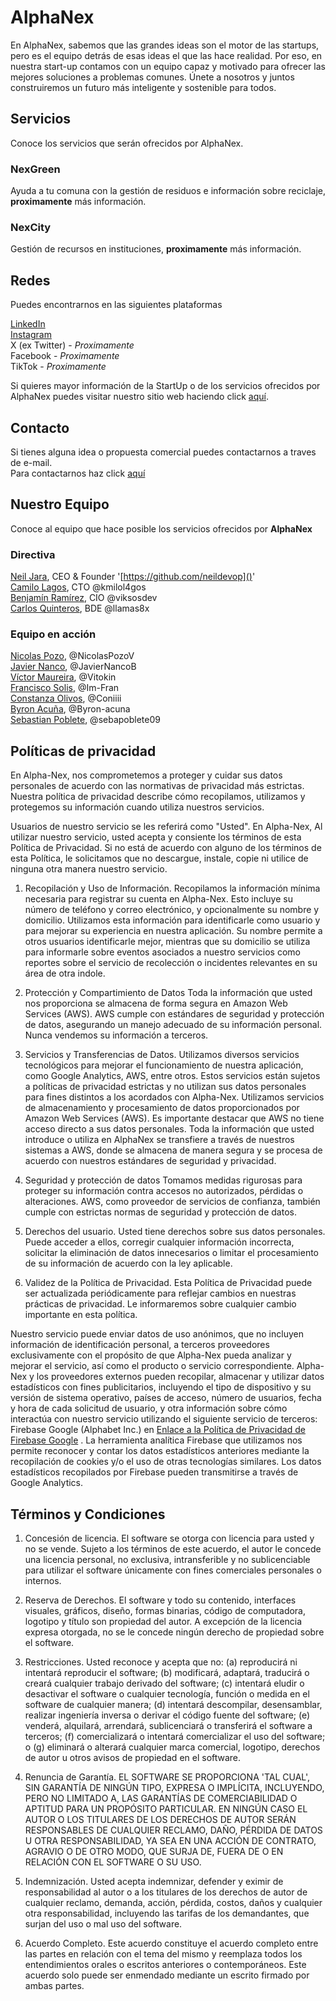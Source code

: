 # **AlphaNex**

En AlphaNex, sabemos que las grandes ideas son el motor de las startups, pero es el equipo detrás de esas ideas el que las hace realidad. Por eso, en nuestra start-up contamos con un equipo capaz y motivado para ofrecer las mejores soluciones a problemas comunes. Únete a nosotros y juntos construiremos un futuro más inteligente y sostenible para todos.

## Servicios

Conoce los servicios que serán ofrecidos por AlphaNex.

### NexGreen

Ayuda a tu comuna con la gestión de residuos e información sobre reciclaje, **proximamente** más información.

### NexCity

Gestión de recursos en instituciones, **proximamente** más información.

## Redes

Puedes encontrarnos en las siguientes plataformas

[LinkedIn](https://www.linkedin.com/company/alphanexcl/) </br>
[Instagram](https://www.instagram.com/alphanexcl/) </br>
X (ex Twitter) - *Proximamente* </br>
Facebook - *Proximamente* </br>
TikTok - *Proximamente* </br>

Si quieres mayor información de la StartUp o de los servicios ofrecidos por AlphaNex puedes visitar nuestro sitio web haciendo click [aquí](https://alphanex.cl).

## Contacto

Si tienes alguna idea o propuesta comercial puedes contactarnos a traves de e-mail. </br>
Para contactarnos haz click [aquí](mailto:contacto@alphanex.cl)

## Nuestro Equipo

Conoce al equipo que hace posible los servicios ofrecidos por **AlphaNex**

### Directiva

[Neil Jara](https://www.linkedin.com/in/neil-j-81445b287/), CEO & Founder '[https://github.com/neildevop]()' </br>
[Camilo Lagos](https://www.linkedin.com/in/camilolagositurriaga/), CTO @kmilol4gos </br>
[Benjamín Ramírez](https://www.linkedin.com/in/benjauramirez/), CIO @viksosdev </br>
[Carlos Quinteros](https://www.linkedin.com/in/carlos-quinteros-gonz%C3%A1lez-98a4232b9/), BDE @llamas8x 


### Equipo en acción

[Nicolas Pozo](https://www.linkedin.com/in/nicol%C3%A1s-pozo-villagran-9504482a6/), @NicolasPozoV </br>
[Javier Nanco](https://www.linkedin.com/in/javier-nanco-40043126b/), @JavierNancoB </br>
[Víctor Maureira](https://www.linkedin.com/in/v%C3%ADctor-guzm%C3%A1n-maureira-24078a302/), @Vitokin </br>
[Francisco Solis](https://www.linkedin.com/in/franciscosolismat/), @Im-Fran </br>
[Constanza Olivos](https://cl.linkedin.com/in/constanza-olivos-fern%C3%A1ndez), @Coniiii </br>
[Byron Acuña](https://www.linkedin.com/in/byron-acu%C3%B1a-5545b1289), @Byron-acuna </br>
[Sebastian Poblete](https://www.linkedin.com/in/sebastian-andres-poblete-chacon-933501291), @sebapoblete09 

## Políticas de privacidad

En Alpha-Nex, nos comprometemos a proteger y cuidar sus datos personales de acuerdo con las normativas de privacidad más estrictas. Nuestra política de privacidad describe cómo recopilamos, utilizamos y protegemos su información cuando utiliza nuestros servicios.

Usuarios de nuestro servicio se les referirá como "Usted". En Alpha-Nex, Al utilizar nuestro servicio, usted acepta y consiente los términos de esta Política de Privacidad. Si no está de acuerdo con alguno de los términos de esta Política, le solicitamos que no descargue, instale, copie ni utilice de ninguna otra manera nuestro servicio.

1. Recopilación y Uso de Información.
  Recopilamos la información mínima necesaria para registrar su cuenta en Alpha-Nex. Esto incluye su número de teléfono y correo electrónico, y opcionalmente su nombre y domicilio. Utilizamos esta información para identificarle como usuario y para mejorar su experiencia en nuestra aplicación. Su nombre permite a otros usuarios identificarle mejor, mientras que su domicilio se utiliza para informarle sobre eventos asociados a nuestro servicios como reportes sobre el servicio de recolección o incidentes relevantes en su área de otra indole.

2. Protección y Compartimiento de Datos
  Toda la información que usted nos proporciona se almacena de forma segura en Amazon Web Services (AWS). AWS cumple con estándares de seguridad y protección de datos, asegurando un manejo adecuado de su información personal. Nunca vendemos su información a terceros.

3. Servicios y Transferencias de Datos.
  Utilizamos diversos servicios tecnológicos para mejorar el funcionamiento de nuestra aplicación, como Google Analytics, AWS, entre otros. Estos servicios están sujetos a políticas de privacidad estrictas y no utilizan sus datos personales para fines distintos a los acordados con Alpha-Nex. Utilizamos servicios de almacenamiento y procesamiento de datos proporcionados por Amazon Web Services (AWS). Es importante destacar que AWS no tiene acceso directo a sus datos personales. Toda la información que usted introduce o utiliza en AlphaNex se transfiere a través de nuestros sistemas a AWS, donde se almacena de manera segura y se procesa de acuerdo con nuestros estándares de seguridad y privacidad.

4. Seguridad y protección de datos
  Tomamos medidas rigurosas para proteger su información contra accesos no autorizados, pérdidas o alteraciones. AWS, como proveedor de servicios de confianza, también cumple con estrictas normas de seguridad y protección de datos.

5. Derechos del usuario.
  Usted tiene derechos sobre sus datos personales. Puede acceder a ellos, corregir cualquier información incorrecta, solicitar la eliminación de datos innecesarios o limitar el procesamiento de su información de acuerdo con la ley aplicable.

6. Validez de la Política de Privacidad.
  Esta Política de Privacidad puede ser actualizada periódicamente para reflejar cambios en nuestras prácticas de privacidad. Le informaremos sobre cualquier cambio importante en esta política.

Nuestro servicio puede enviar datos de uso anónimos, que no incluyen información de identificación personal, a terceros proveedores exclusivamente con el propósito de que Alpha-Nex pueda analizar y mejorar el servicio, así como el producto o servicio correspondiente. Alpha-Nex y los proveedores externos pueden recopilar, almacenar y utilizar datos estadísticos con fines publicitarios, incluyendo el tipo de dispositivo y su versión de sistema operativo, países de acceso, número de usuarios, fecha y hora de cada solicitud de usuario, y otra información sobre cómo interactúa con nuestro servicio utilizando el siguiente servicio de terceros: Firebase Google (Alphabet Inc.) en [Enlace a la Política de Privacidad de Firebase Google](https://firebase.google.com/support/privacy?hl=es-419) . La herramienta analítica Firebase que utilizamos nos permite reconocer y contar los datos estadísticos anteriores mediante la recopilación de cookies y/o el uso de otras tecnologías similares. Los datos estadísticos recopilados por Firebase pueden transmitirse a través de Google Analytics.

## Términos y Condiciones

1. Concesión de licencia.
  El software se otorga con licencia para usted y no se vende. Sujeto a los términos de este acuerdo, el autor le  concede una licencia personal, no exclusiva, intransferible y no sublicenciable para utilizar el software únicamente con fines comerciales personales o internos.

2. Reserva de Derechos.
  El software y todo su contenido, interfaces visuales, gráficos, diseño, formas binarias, código de computadora, logotipo y título son propiedad del autor. A excepción de la licencia expresa otorgada, no se le concede ningún derecho de propiedad sobre el software.

3. Restricciones.
  Usted reconoce y acepta que no: (a) reproducirá ni intentará reproducir el software; (b) modificará, adaptará, traducirá o creará cualquier trabajo derivado del software; (c) intentará eludir o desactivar el software o cualquier tecnología, función o medida en el software de cualquier manera; (d) intentará descompilar, desensamblar, realizar ingeniería inversa o derivar el código fuente del software; (e) venderá, alquilará, arrendará, sublicenciará o transferirá el software a terceros; (f) comercializará o intentará comercializar el uso del software; o (g) eliminará o alterará cualquier marca comercial, logotipo, derechos de autor u otros avisos de propiedad en el software.

4. Renuncia de Garantía.
  EL SOFTWARE SE PROPORCIONA 'TAL CUAL', SIN GARANTÍA DE NINGÚN TIPO, EXPRESA O IMPLÍCITA, INCLUYENDO, PERO NO LIMITADO A, LAS GARANTÍAS DE COMERCIABILIDAD O APTITUD PARA UN PROPÓSITO PARTICULAR. EN NINGÚN CASO EL AUTOR O LOS TITULARES DE LOS DERECHOS DE AUTOR SERÁN RESPONSABLES DE CUALQUIER RECLAMO, DAÑO, PÉRDIDA DE DATOS U OTRA RESPONSABILIDAD, YA SEA EN UNA ACCIÓN DE CONTRATO, AGRAVIO O DE OTRO MODO, QUE SURJA DE, FUERA DE O EN RELACIÓN CON EL SOFTWARE O SU USO.

5. Indemnización.
  Usted acepta indemnizar, defender y eximir de responsabilidad al autor o a los titulares de los derechos de autor de cualquier reclamo, demanda, acción, pérdida, costos, daños y cualquier otra responsabilidad, incluyendo las tarifas de los demandantes, que surjan del uso o mal uso del software.

6. Acuerdo Completo.
  Este acuerdo constituye el acuerdo completo entre las partes en relación con el tema del mismo y reemplaza todos los entendimientos orales o escritos anteriores o contemporáneos. Este acuerdo solo puede ser enmendado mediante un escrito firmado por ambas partes.
